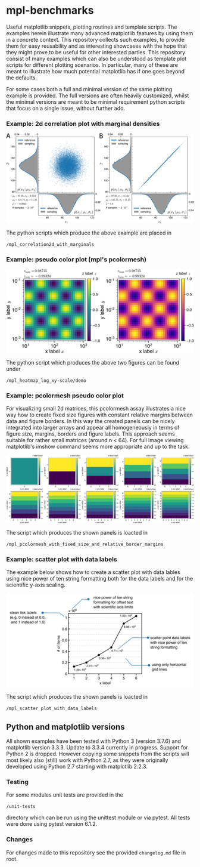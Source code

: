 # mpl-benchmarks
Useful matplotlib snippets, plotting routines and template scripts.
The examples herein illustrate many advanced matplotlib features by using them in a
concrete context. This repository collects such examples,
to provide them for easy reusability and as interesting showcases with the hope
that they might prove to be useful for other interested parties.
This repository consist of many examples which can also be understood as
template plot scripts for different plotting scenarios.
In particular, many of these are meant to illustrate how much potential matplotlib
has if one goes beyond the defaults.

For some cases both a full and minimal version of the same plotting example is provided.
The full versions are often heavily customized, whilst the minimal
versions are meant to be minimal requirement python scripts that focus on
a single issue, without further ado.

### Example: 2d correlation plot with marginal densities

![Demo3](/mpl_correlation2d_with_marginals/demo_composition.png)

The python scripts which produce the above example are placed in
```
/mpl_correlation2d_with_marginals
```

### Example: pseudo color plot (mpl's pcolormesh)

![Demo2](/mpl_heatmap_log_xy-scale/demo/out/pcolor_showcase_figure_composition.png)

The python script which produces the above two figures can be found under
```
/mpl_heatmap_log_xy-scale/demo
```

### Example: pcolormesh pseudo color plot

For visualizing small 2d matrices, this pcolormesh assay illustrates a nice way how to create fixed size figures with constant relative margins between data and figure borders. In this way the created panels can be nicely integrated into larger arrays and appear all homogeneously in terms of figure size, margins, borders and figure labels. This approach seems suitable for rather small matrices (around n < 64). For full image viewing matplotlib's imshow command seems more appropriate and up to the task.

![Demo1](/mpl_pcolormesh_with_fixed_size_and_relative_border_margins/demonstration/pcolormesh_array_composition_2019-12-16.png)

The script which produces the shown panels is loacted in 
```
/mpl_pcolormesh_with_fixed_size_and_relative_border_margins
```

### Example: scatter plot with data labels

The example below shows how to create a scatter plot with data lables using nice power of ten string formatting both for the data labels and for the scientific y-axis scaling.

![Demo4](/mpl_scatter_plot_with_data_labels/demo/composition_per_2021-02-22.png)

The script which produces the shown panels is loacted in 
```
/mpl_scatter_plot_with_data_labels
```

## Python and matplotlib versions
All shown examples have been tested with Python 3 (version 3.7.6)
and matplotlib version 3.3.3. Update to 3.3.4 currently in progress.
Support for Python 2 is dropped.
However copying some snippets from the scripts will
most likely also (still) work with Python 2.7, as they were originally
developed using Python 2.7 starting with matplotlib 2.2.3.

### Testing
For some modules unit tests are provided in the
```
/unit-tests
```
directory which can be run using the unittest module or via pytest.
All tests were done using pytest version 6.1.2.

### Changes
For changes made to this repository see the provided `changelog.md` file in root.
